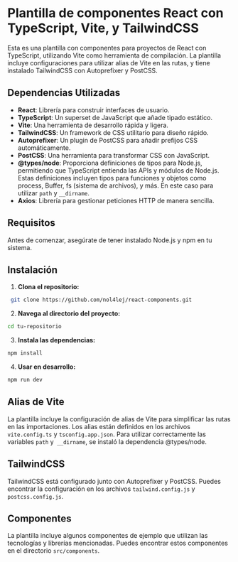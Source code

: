 # Plantilla de componentes React con TypeScript, Vite, y TailwindCSS

Esta es una plantilla con componentes para proyectos de React con TypeScript, utilizando Vite como herramienta de compilación. La plantilla incluye configuraciones para utilizar alias de Vite en las rutas, y tiene instalado TailwindCSS con Autoprefixer y PostCSS.

## Dependencias Utilizadas

- **React**: Librería para construir interfaces de usuario.
- **TypeScript**: Un superset de JavaScript que añade tipado estático.
- **Vite**: Una herramienta de desarrollo rápida y ligera.
- **TailwindCSS**: Un framework de CSS utilitario para diseño rápido.
- **Autoprefixer**: Un plugin de PostCSS para añadir prefijos CSS automáticamente.
- **PostCSS**: Una herramienta para transformar CSS con JavaScript.
- **@types/node**: Proporciona definiciones de tipos para Node.js, permitiendo que TypeScript entienda las APIs y módulos de Node.js. Estas definiciones incluyen tipos para funciones y objetos como process, Buffer, fs (sistema de archivos), y más. En este caso para utilizar `path` y `__dirname`.
- **Axios**: Librería para gestionar peticiones HTTP de manera sencilla.

## Requisitos

Antes de comenzar, asegúrate de tener instalado Node.js y npm en tu sistema.

## Instalación

1. **Clona el repositorio:**
  ```sh
   git clone https://github.com/nol4lej/react-components.git
  ```

2. **Navega al directorio del proyecto:**
  ```sh
  cd tu-repositorio
  ```

3. **Instala las dependencias:**
  ```sh
  npm install
  ```

4. **Usar en desarrollo:**
  ```sh
  npm run dev
  ```

## Alias de Vite

La plantilla incluye la configuración de alias de Vite para simplificar las rutas en las importaciones. Los alias están definidos en los archivos `vite.config.ts` y `tsconfig.app.json`. Para utilizar correctamente las variables `path` y` __dirname`, se instaló la dependencia @types/node.

## TailwindCSS

TailwindCSS está configurado junto con Autoprefixer y PostCSS. Puedes encontrar la configuración en los archivos `tailwind.config.js` y `postcss.config.js`.

## Componentes

La plantilla incluye algunos componentes de ejemplo que utilizan las tecnologías y librerías mencionadas. Puedes encontrar estos componentes en el directorio `src/components`.
